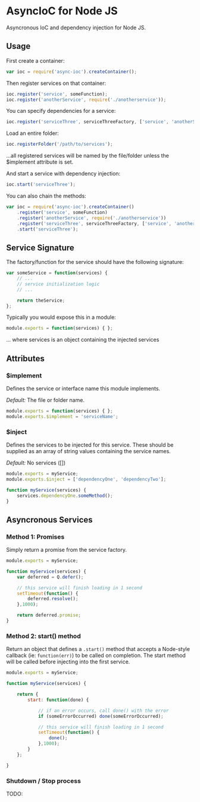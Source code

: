 # AsyncIoC for Node JS

Asyncronous IoC and dependency injection for Node JS.

## Usage

First create a container:

```js
var ioc = require('async-ioc').createContainer();
```

Then register services on that container:

```js
ioc.register('service', someFunction);
ioc.register('anotherService', require('./anotherservice'));
```

You can specify dependencies for a service:

```js
ioc.register('serviceThree', serviceThreeFactory, ['service', 'anotherService']);
```

Load an entire folder:
```js
ioc.registerFolder('/path/to/services');
```
...all registered services will be named by the file/folder unless the $implement attribute is set.

And start a service with dependency injection:
```js
ioc.start('serviceThree');
```

You can also chain the methods:

```js
var ioc = require('async-ioc').createContainer()
	.register('service', someFunction)
	.register('anotherService', require('./anotherservice'))
	.register('serviceThree', serviceThreeFactory, ['service', 'anotherService'])
	.start('serviceThree');
```

## Service Signature

The factory/function for the service should have the following signature:

```js
var someService = function(services) {
	// ...
	// service initialization logic
	// ...

	return theService;
};
```

Typically you would expose this in a module:

```js
module.exports = function(services) { };
```

... where services is an object containing the injected services

## Attributes

### $implement

Defines the service or interface name this module implements.

*Default:* The file or folder name.

```js
module.exports = function(services) { };
module.exports.$implement = 'serviceName';

```

### $inject

Defines the services to be injected for this service. These should be supplied as an array of string values containing the service names.

*Default:* No services ([])

```js
module.exports = myService;
module.exports.$inject = ['dependencyOne', 'dependencyTwo'];

function myService(services) {
	services.dependencyOne.someMethod();
}
```

## Asyncronous Services

### Method 1: Promises

Simply return a promise from the service factory.

```js
module.exports = myService;

function myService(services) {
	var deferred = Q.defer();

	// this service will finish loading in 1 second
	setTimeout(function() {
		deferred.resolve();
	},1000);

	return deferred.promise;
}
```

### Method 2: start() method

Return an object that defines a ```.start()``` method that accepts a Node-style callback (ie: ```function(err)```) to be called on completion. The start method will be called before injecting into the first service.

```js
module.exports = myService;

function myService(services) {

	return {
		start: function(done) {

			// if an error occurs, call done() with the error
			if (someErrorOccurred) done(someErrorOccurred);

			// this service will finish loading in 1 second
			setTimeout(function() {
				done();
			},1000);
		}
	};

}
```

### Shutdown / Stop process

TODO:
